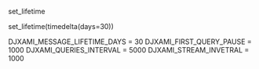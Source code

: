 set_lifetime

set_lifetime(timedelta(days=30))


DJXAMI_MESSAGE_LIFETIME_DAYS = 30
DJXAMI_FIRST_QUERY_PAUSE = 1000
DJXAMI_QUERIES_INTERVAL = 5000
DJXAMI_STREAM_INVETRAL = 1000
